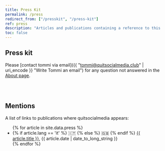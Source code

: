 ```yaml
---
title: Press Kit
permalink: /press
redirect_from: ["/presskit", "/press-kit"]
ref: press
description: "Articles and publications containing a reference to this website, plus some basic infos for journalists and press interested in publishing something about the website"
toc: false
---
```

## Press kit

Please [contact tommi via email]({{ "tommi@quitsocialmedia.club" | uri_encode }} "Write Tommi an email") for any question not answered in the [About page](/about "About quitsocialmedia.club").

<br>
<br>

## Mentions

A list of links to publications where quitsocialmedia appears:

<ul>
	{% for article in site.data.press %}
		<li>
			{% if article.lang == 'it' %}
				🇮🇹 
			{% else %}
				🇬🇧 
			{% endif %}
			<a href="{{ article.url }}" rel="noopener noreferrer" target="_blank" title="{{ article.title }}">{{ article.title }}</a>, {{ article.date | date_to_long_string }}
		</li>
	{% endfor %}
</ul>
